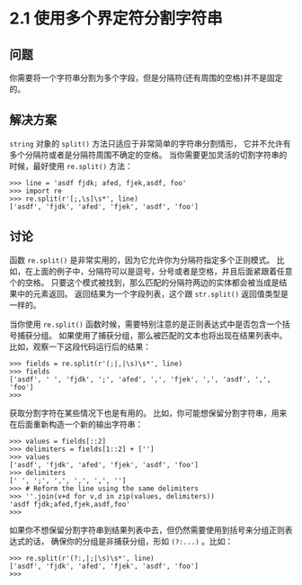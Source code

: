 

# 2.1 使用多个界定符分割字符串

## 问题

你需要将一个字符串分割为多个字段，但是分隔符(还有周围的空格)并不是固定的。

## 解决方案

`string` 对象的 `split()` 方法只适应于非常简单的字符串分割情形， 它并不允许有多个分隔符或者是分隔符周围不确定的空格。
当你需要更加灵活的切割字符串的时候，最好使用 `re.split()` 方法：

    
    
    >>> line = 'asdf fjdk; afed, fjek,asdf, foo'
    >>> import re
    >>> re.split(r'[;,\s]\s*', line)
    ['asdf', 'fjdk', 'afed', 'fjek', 'asdf', 'foo']
    

## 讨论

函数 `re.split()` 是非常实用的，因为它允许你为分隔符指定多个正则模式。
比如，在上面的例子中，分隔符可以是逗号，分号或者是空格，并且后面紧跟着任意个的空格。
只要这个模式被找到，那么匹配的分隔符两边的实体都会被当成是结果中的元素返回。 返回结果为一个字段列表，这个跟 `str.split()`
返回值类型是一样的。

当你使用 `re.split()` 函数时候，需要特别注意的是正则表达式中是否包含一个括号捕获分组。
如果使用了捕获分组，那么被匹配的文本也将出现在结果列表中。比如，观察一下这段代码运行后的结果：

    
    
    >>> fields = re.split(r'(;|,|\s)\s*', line)
    >>> fields
    ['asdf', ' ', 'fjdk', ';', 'afed', ',', 'fjek', ',', 'asdf', ',', 'foo']
    >>>
    

获取分割字符在某些情况下也是有用的。 比如，你可能想保留分割字符串，用来在后面重新构造一个新的输出字符串：

    
    
    >>> values = fields[::2]
    >>> delimiters = fields[1::2] + ['']
    >>> values
    ['asdf', 'fjdk', 'afed', 'fjek', 'asdf', 'foo']
    >>> delimiters
    [' ', ';', ',', ',', ',', '']
    >>> # Reform the line using the same delimiters
    >>> ''.join(v+d for v,d in zip(values, delimiters))
    'asdf fjdk;afed,fjek,asdf,foo'
    >>>
    

如果你不想保留分割字符串到结果列表中去，但仍然需要使用到括号来分组正则表达式的话， 确保你的分组是非捕获分组，形如 `(?:...)` 。比如：

    
    
    >>> re.split(r'(?:,|;|\s)\s*', line)
    ['asdf', 'fjdk', 'afed', 'fjek', 'asdf', 'foo']
    >>>
    

